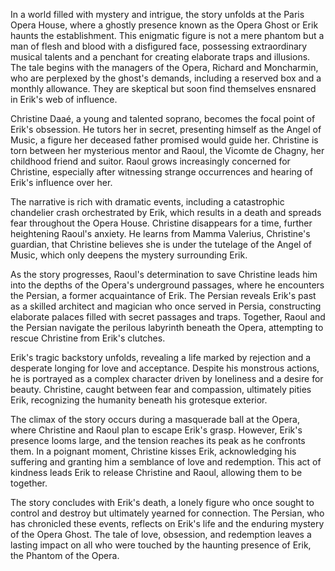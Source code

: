 In a world filled with mystery and intrigue, the story unfolds at the Paris Opera House, where a ghostly presence known as the Opera Ghost or Erik haunts the establishment. This enigmatic figure is not a mere phantom but a man of flesh and blood with a disfigured face, possessing extraordinary musical talents and a penchant for creating elaborate traps and illusions. The tale begins with the managers of the Opera, Richard and Moncharmin, who are perplexed by the ghost's demands, including a reserved box and a monthly allowance. They are skeptical but soon find themselves ensnared in Erik's web of influence.

Christine Daaé, a young and talented soprano, becomes the focal point of Erik's obsession. He tutors her in secret, presenting himself as the Angel of Music, a figure her deceased father promised would guide her. Christine is torn between her mysterious mentor and Raoul, the Vicomte de Chagny, her childhood friend and suitor. Raoul grows increasingly concerned for Christine, especially after witnessing strange occurrences and hearing of Erik's influence over her.

The narrative is rich with dramatic events, including a catastrophic chandelier crash orchestrated by Erik, which results in a death and spreads fear throughout the Opera House. Christine disappears for a time, further heightening Raoul's anxiety. He learns from Mamma Valerius, Christine's guardian, that Christine believes she is under the tutelage of the Angel of Music, which only deepens the mystery surrounding Erik.

As the story progresses, Raoul's determination to save Christine leads him into the depths of the Opera's underground passages, where he encounters the Persian, a former acquaintance of Erik. The Persian reveals Erik's past as a skilled architect and magician who once served in Persia, constructing elaborate palaces filled with secret passages and traps. Together, Raoul and the Persian navigate the perilous labyrinth beneath the Opera, attempting to rescue Christine from Erik's clutches.

Erik's tragic backstory unfolds, revealing a life marked by rejection and a desperate longing for love and acceptance. Despite his monstrous actions, he is portrayed as a complex character driven by loneliness and a desire for beauty. Christine, caught between fear and compassion, ultimately pities Erik, recognizing the humanity beneath his grotesque exterior.

The climax of the story occurs during a masquerade ball at the Opera, where Christine and Raoul plan to escape Erik's grasp. However, Erik's presence looms large, and the tension reaches its peak as he confronts them. In a poignant moment, Christine kisses Erik, acknowledging his suffering and granting him a semblance of love and redemption. This act of kindness leads Erik to release Christine and Raoul, allowing them to be together.

The story concludes with Erik's death, a lonely figure who once sought to control and destroy but ultimately yearned for connection. The Persian, who has chronicled these events, reflects on Erik's life and the enduring mystery of the Opera Ghost. The tale of love, obsession, and redemption leaves a lasting impact on all who were touched by the haunting presence of Erik, the Phantom of the Opera.